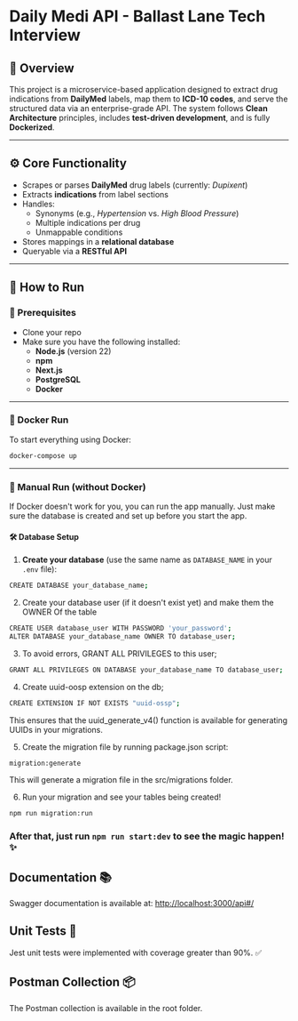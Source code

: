 # Daily Medi API - Ballast Lane Tech Interview

## 📌 Overview

This project is a microservice-based application designed to extract drug indications from **DailyMed** labels, map them to **ICD-10 codes**, and serve the structured data via an enterprise-grade API. The system follows **Clean Architecture** principles, includes **test-driven development**, and is fully **Dockerized**.

---

## ⚙️ Core Functionality

- Scrapes or parses **DailyMed** drug labels (currently: *Dupixent*)
- Extracts **indications** from label sections
- Handles:
  - Synonyms (e.g., *Hypertension* vs. *High Blood Pressure*)
  - Multiple indications per drug
  - Unmappable conditions
- Stores mappings in a **relational database**
- Queryable via a **RESTful API**

---

## 🏁 How to Run

### 🧩 Prerequisites

- Clone your repo
- Make sure you have the following installed:
  - **Node.js** (version 22)
  - **npm**
  - **Next.js**
  - **PostgreSQL**
  - **Docker**

---

### 🐳 Docker Run

To start everything using Docker:
```bash
docker-compose up
```
---

### 🔧 Manual Run (without Docker)

If Docker doesn't work for you, you can run the app manually. Just make sure the database is created and set up before you start the app.

#### 🛠️ Database Setup

1. **Create your database** (use the same name as `DATABASE_NAME` in your `.env` file):
```bash
CREATE DATABASE your_database_name;
```
2. Create your database user (if it doesn't exist yet) and make them the OWNER Of the table
```bash
CREATE USER database_user WITH PASSWORD 'your_password';
ALTER DATABASE your_database_name OWNER TO database_user;
```
3. To avoid errors, GRANT ALL PRIVILEGES to this user;
```bash
GRANT ALL PRIVILEGES ON DATABASE your_database_name TO database_user;
```
4. Create uuid-oosp extension on the db;
```bash
CREATE EXTENSION IF NOT EXISTS "uuid-ossp";
```
This ensures that the uuid_generate_v4() function is available for generating UUIDs in your migrations.

5. Create the migration file by running package.json script:
```bash
migration:generate
```
This will generate a migration file in the src/migrations folder.

6. Run your migration and see your tables being created!
```bash
npm run migration:run
```

### After that, just run `npm run start:dev` to see the magic happen! ✨

## Documentation 📚
Swagger documentation is available at: [http://localhost:3000/api#/](http://localhost:3000/api#/)

## Unit Tests 🧪
Jest unit tests were implemented with coverage greater than 90%. ✅

## Postman Collection 📦
The Postman collection is available in the root folder.

